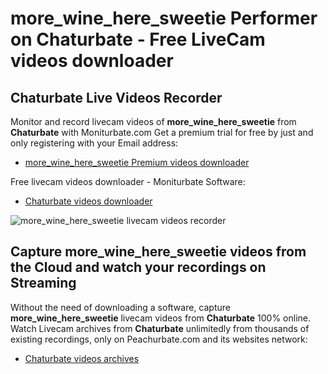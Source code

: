 # more_wine_here_sweetie Performer on Chaturbate - Free LiveCam videos downloader

## Chaturbate Live Videos Recorder

Monitor and record livecam videos of **more_wine_here_sweetie** from **Chaturbate** with Moniturbate.com
Get a premium trial for free by just and only registering with your Email address:
* [more_wine_here_sweetie Premium videos downloader](https://moniturbate.com/request-demo-licence-key.html)

Free livecam videos downloader - Moniturbate Software:
* [Chaturbate videos downloader](https://moniturbate.com/moniturbate-download-software.html)

![more_wine_here_sweetie livecam videos recorder](https://peachurnet.com/templates/moniturbate-software.png)


## Capture more_wine_here_sweetie videos from the Cloud and watch your recordings on Streaming

Without the need of downloading a software, capture **more_wine_here_sweetie** livecam videos from **Chaturbate** 100% online.
Watch Livecam archives from **Chaturbate** unlimitedly from thousands of existing recordings, only on Peachurbate.com and its websites network:
* [Chaturbate videos archives](https://peachurnet.com/)